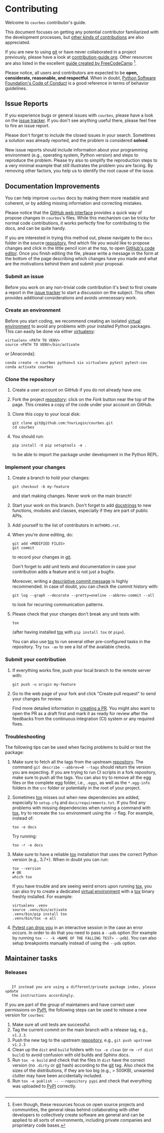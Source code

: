 ```{todo} Provide the correct links/replacements at the bottom of the document.
```

# Contributing

Welcome to `courbes` contributor's guide.

This document focuses on getting any potential contributor familiarized with
the development processes, but [other kinds of contributions] are also appreciated.

If you are new to using [git] or have never collaborated in a project previously,
please have a look at [contribution-guide.org]. Other resources are also
listed in the excellent [guide created by FreeCodeCamp] [^contrib1].

Please notice, all users and contributors are expected to be **open,
considerate, reasonable, and respectful**. When in doubt,
[Python Software Foundation's Code of Conduct] is a good reference in terms of
behavior guidelines.

## Issue Reports

If you experience bugs or general issues with `courbes`, please have a look
on the [issue tracker].
If you don't see anything useful there, please feel free to fire an issue report.

Please don't forget to include the closed issues in your search.
Sometimes a solution was already reported, and the problem is considered
**solved**.

New issue reports should include information about your programming environment
(e.g., operating system, Python version) and steps to reproduce the problem.
Please try also to simplify the reproduction steps to a very minimal example
that still illustrates the problem you are facing. By removing other factors,
you help us to identify the root cause of the issue.

## Documentation Improvements

You can help improve `courbes` docs by making them more readable and coherent, or
by adding missing information and correcting mistakes.

Please notice that the [GitHub web interface] provides a quick way of propose changes in `courbes`'s files. While this
mechanism can be tricky for normal code contributions, it works perfectly fine for contributing to the docs, and can be
quite handy.

If you are interested in trying this method out, please navigate to the `docs` folder in the source [repository], find
which file you would like to propose changes and click in the little pencil icon at the top, to
open [GitHub's code editor]. Once you finish editing the file, please write a message in the form at the bottom of the
page describing which changes have you made and what are the motivations behind them and
submit your proposal.

### Submit an issue

Before you work on any non-trivial code contribution it's best to first create a report in the [issue tracker] to start
a discussion on the subject. This often provides additional considerations and avoids unnecessary work.

### Create an environment

Before you start coding, we recommend creating an isolated [virtual environment] to avoid any problems with your
installed Python packages. This can easily be done via either [virtualenv]:

```
virtualenv <PATH TO VENV>
source <PATH TO VENV>/bin/activate
```

or [Anaconda]:

```
conda create -n courbes python=3 six virtualenv pytest pytest-cov
conda activate courbes
```

### Clone the repository

1. Create a user account on GitHub if you do not already have one.

2. Fork the project [repository]: click on the *Fork* button near the top of the
   page. This creates a copy of the code under your account on GitHub.

3. Clone this copy to your local disk:

   ```
   git clone git@github.com:YourLogin/courbes.git
   cd courbes
   ```

4. You should run:

   ```
   pip install -U pip setuptools -e .
   ```

   to be able to import the package under development in the Python REPL.

### Implement your changes

1. Create a branch to hold your changes:

   ```
   git checkout -b my-feature
   ```

   and start making changes. Never work on the main branch!

2. Start your work on this branch. Don't forget to add [docstrings] to new
   functions, modules and classes, especially if they are part of public APIs.

3. Add yourself to the list of contributors in `AUTHORS.rst`.

4. When you’re done editing, do:

   ```
   git add <MODIFIED FILES>
   git commit
   ```

   to record your changes in [git].

   Don't forget to add unit tests and documentation in case your contribution adds a feature and is not just a bugfix.

   Moreover, writing a [descriptive commit message] is highly recommended. In case of doubt, you can check the commit
   history with:

   ```
   git log --graph --decorate --pretty=oneline --abbrev-commit --all
   ```

   to look for recurring communication patterns.

5. Please check that your changes don't break any unit tests with:

   ```
   tox
   ```

   (after having installed [tox] with `pip install tox` or `pipx`).

   You can also use [tox] to run several other pre-configured tasks in the
   repository. Try `tox -av` to see a list of the available checks.

### Submit your contribution

1. If everything works fine, push your local branch to the remote server with:

   ```
   git push -u origin my-feature
   ```

2. Go to the web page of your fork and click "Create pull request"
   to send your changes for review.

   Find more detailed information in [creating a PR]. You might also want to open the PR as a draft first and mark it as
   ready for review after the feedbacks from the continuous integration (CI) system or any required fixes.

### Troubleshooting

The following tips can be used when facing problems to build or test the
package:

1. Make sure to fetch all the tags from the upstream [repository].
   The command `git describe --abbrev=0 --tags` should return the version you
   are expecting. If you are trying to run CI scripts in a fork repository,
   make sure to push all the tags.
   You can also try to remove all the egg files or the complete egg folder, i.e.,
   `.eggs`, as well as the `*.egg-info` folders in the `src` folder or
   potentially in the root of your project.

2. Sometimes [tox] misses out when new dependencies are added, especially to
   `setup.cfg` and `docs/requirements.txt`. If you find any problems with
   missing dependencies when running a command with [tox], try to recreate the
   `tox` environment using the `-r` flag. For example, instead of:

   ```
   tox -e docs
   ```

   Try running:

   ```
   tox -r -e docs
   ```

3. Make sure to have a reliable [tox] installation that uses the correct
   Python version (e.g., 3.7+). When in doubt you can run:

   ```
   tox --version
   # OR
   which tox
   ```

   If you have trouble and are seeing weird errors upon running [tox], you can
   also try to create a dedicated [virtual environment] with a [tox] binary
   freshly installed. For example:

   ```
   virtualenv .venv
   source .venv/bin/activate
   .venv/bin/pip install tox
   .venv/bin/tox -e all
   ```

4. [Pytest can drop you] in an interactive session in the case an error occurs.
   In order to do that you need to pass a `--pdb` option (for example by
   running `tox -- -k <NAME OF THE FALLING TEST> --pdb`).
   You can also setup breakpoints manually instead of using the `--pdb` option.

## Maintainer tasks

### Releases

```{todo} This section assumes you are using PyPI to publicly release your package.

   If instead you are using a different/private package index, please update
   the instructions accordingly.
```

If you are part of the group of maintainers and have correct user permissions
on [PyPI], the following steps can be used to release a new version for
`courbes`:

1. Make sure all unit tests are successful.
2. Tag the current commit on the main branch with a release tag, e.g., `v1.2.3`.
3. Push the new tag to the upstream [repository],
   e.g., `git push upstream v1.2.3`
4. Clean up the `dist` and `build` folders with `tox -e clean`
   (or `rm -rf dist build`)
   to avoid confusion with old builds and Sphinx docs.
5. Run `tox -e build` and check that the files in `dist` have
   the correct version (no `.dirty` or [git] hash) according to the [git] tag.
   Also check the sizes of the distributions, if they are too big (e.g., >
   500KB), unwanted clutter may have been accidentally included.
6. Run `tox -e publish -- --repository pypi` and check that everything was
   uploaded to [PyPI] correctly.

[^contrib1]: Even though, these resources focus on open source projects and
communities, the general ideas behind collaborating with other developers
to collectively create software are general and can be applied to all sorts
of environments, including private companies and proprietary code bases.


[black]: https://pypi.org/project/black/

[commonmark]: https://commonmark.org/

[contribution-guide.org]: http://www.contribution-guide.org/

[creating a pr]: https://docs.github.com/en/pull-requests/collaborating-with-pull-requests/proposing-changes-to-your-work-with-pull-requests/creating-a-pull-request

[descriptive commit message]: https://chris.beams.io/posts/git-commit

[docstrings]: https://www.sphinx-doc.org/en/master/usage/extensions/napoleon.html

[first-contributions tutorial]: https://github.com/firstcontributions/first-contributions

[flake8]: https://flake8.pycqa.org/en/stable/

[git]: https://git-scm.com

[github web interface]: https://docs.github.com/en/github/managing-files-in-a-repository/managing-files-on-github/editing-files-in-your-repository

[github's code editor]: https://docs.github.com/en/github/managing-files-in-a-repository/managing-files-on-github/editing-files-in-your-repository

[github's fork and pull request workflow]: https://guides.github.com/activities/forking/

[guide created by freecodecamp]: https://github.com/freecodecamp/how-to-contribute-to-open-source

[miniconda]: https://docs.conda.io/en/latest/miniconda.html

[myst]: https://myst-parser.readthedocs.io/en/latest/syntax/syntax.html

[other kinds of contributions]: https://opensource.guide/how-to-contribute

[pre-commit]: https://pre-commit.com/

[pypi]: https://pypi.org/

[pyscaffold's contributor's guide]: https://pyscaffold.org/en/stable/contributing.html

[pytest can drop you]: https://docs.pytest.org/en/stable/usage.html#dropping-to-pdb-python-debugger-at-the-start-of-a-test

[python software foundation's code of conduct]: https://www.python.org/psf/conduct/

[restructuredtext]: https://www.sphinx-doc.org/en/master/usage/restructuredtext/

[sphinx]: https://www.sphinx-doc.org/en/master/

[tox]: https://tox.readthedocs.io/en/stable/

[virtual environment]: https://realpython.com/python-virtual-environments-a-primer/

[virtualenv]: https://virtualenv.pypa.io/en/stable/

```{todo} Please review and change the following definitions:
```

[repository]: https://github.com/rglez/courbes

[issue tracker]: https://github.com/rglez/courbes/issues
